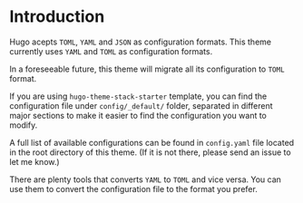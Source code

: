 # Introduction

Hugo acepts `TOML`, `YAML` and `JSON` as configuration formats. This theme currently uses `YAML` and `TOML` as configuration formats. 

In a foreseeable future, this theme will migrate all its configuration to `TOML` format. 

If you are using `hugo-theme-stack-starter` template, you can find the configuration file under `config/_default/` folder, separated in different major sections to make it easier to find the configuration you want to modify.

A full list of available configurations can be found in `config.yaml` file located in the root directory of this theme. (If it is not there, please send an issue to let me know.)

There are plenty tools that converts `YAML` to `TOML` and vice versa. You can use them to convert the configuration file to the format you prefer.